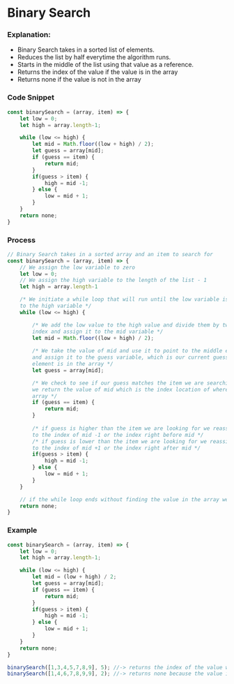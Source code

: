 # Binary Search

### Explanation:
- Binary Search takes in a sorted list of elements.
- Reduces the list by half everytime the algorithm runs.
- Starts in the middle of the list using that value as a reference.
- Returns the index of the value if the value is in the array
- Returns none if the value is not in the array 

### Code Snippet

```javascript
const binarySearch = (array, item) => {
	let low = 0;
	let high = array.length-1;

	while (low <= high) {
		let mid = Math.floor((low + high) / 2);
		let guess = array[mid];
		if (guess == item) {
			return mid;
		}
		if(guess > item) {
			high = mid -1;
		} else {
			low = mid + 1;
		}
	}
	return none;
}
```

### Process

```javascript
// Binary Search takes in a sorted array and an item to search for
const binarySearch = (array, item) => {
	// We assign the low variable to zero
	let low = 0;
	// We assign the high variable to the length of the list - 1
	let high = array.length-1

	/* We initiate a while loop that will run until the low variable isn't lower or equal
	to the high variable */
	while (low <= high) {

		/* We add the low value to the high value and divide them by two to get the middle
		index and assign it to the mid variable */
		let mid = Math.floor((low + high) / 2);
		
		/* We take the value of mid and use it to point to the middle element in the array
		and assign it to the guess variable, which is our current guess to see if the
		element is in the array */
		let guess = array[mid];

		/* We check to see if our guess matches the item we are searching for and if it is
		we return the value of mid which is the index location of where that item is in our
		array */
		if (guess == item) {
			return mid;
		}
			
		/* if guess is higher than the item we are looking for we reassign our high variable
		to the index of mid -1 or the index right before mid */
		/* if guess is lower than the item we are looking for we reassign our low variable
		to the index of mid +1 or the index right after mid */
		if(guess > item) {
			high = mid -1;
		} else {
			low = mid + 1;
		}
	}

	// if the while loop ends without finding the value in the array we return none
	return none;
}
```

### Example

```javascript
const binarySearch = (array, item) => {
	let low = 0;
	let high = array.length-1;

	while (low <= high) {
		let mid = (low + high) / 2;
		let guess = array[mid];
		if (guess == item) {
			return mid;
		}
		if(guess > item) {
			high = mid -1;
		} else {
			low = mid + 1;
		}
	}
	return none;
}

binarySearch([1,3,4,5,7,8,9], 5); //-> returns the index of the value which is 3
binarySearch([1,4,6,7,8,9,9], 2); //-> returns none because the value isn't in the array
```